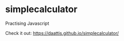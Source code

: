 # simplecalculator
Practising Javascript


Check it out: https://daattis.github.io/simplecalculator/

